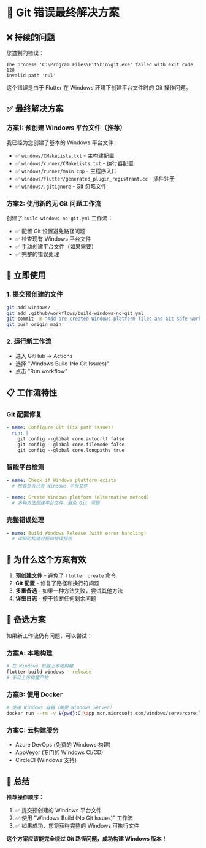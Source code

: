 # 🔧 Git 错误最终解决方案

## ❌ 持续的问题

您遇到的错误：
```
The process 'C:\Program Files\Git\bin\git.exe' failed with exit code 128
invalid path 'nul'
```

这个错误是由于 Flutter 在 Windows 环境下创建平台文件时的 Git 操作问题。

## ✅ 最终解决方案

### 方案1: 预创建 Windows 平台文件（推荐）

我已经为您创建了基本的 Windows 平台文件：
- ✅ `windows/CMakeLists.txt` - 主构建配置
- ✅ `windows/runner/CMakeLists.txt` - 运行器配置  
- ✅ `windows/runner/main.cpp` - 主程序入口
- ✅ `windows/flutter/generated_plugin_registrant.cc` - 插件注册
- ✅ `windows/.gitignore` - Git 忽略文件

### 方案2: 使用新的无 Git 问题工作流

创建了 `build-windows-no-git.yml` 工作流：
- ✅ 配置 Git 设置避免路径问题
- ✅ 检查现有 Windows 平台文件
- ✅ 手动创建平台文件（如果需要）
- ✅ 完整的错误处理

## 🚀 立即使用

### 1. 提交预创建的文件
```bash
git add windows/
git add .github/workflows/build-windows-no-git.yml
git commit -m "Add pre-created Windows platform files and Git-safe workflow"
git push origin main
```

### 2. 运行新工作流
- 进入 GitHub → Actions
- 选择 "Windows Build (No Git Issues)"
- 点击 "Run workflow"

## 📋 工作流特性

### Git 配置修复
```yaml
- name: Configure Git (Fix path issues)
  run: |
    git config --global core.autocrlf false
    git config --global core.filemode false
    git config --global core.longpaths true
```

### 智能平台检测
```yaml
- name: Check if Windows platform exists
  # 检查是否已有 Windows 平台文件
  
- name: Create Windows platform (alternative method)
  # 多种方法创建平台文件，避免 Git 问题
```

### 完整错误处理
```yaml
- name: Build Windows Release (with error handling)
  # 详细的构建过程和错误报告
```

## 🎯 为什么这个方案有效

1. **预创建文件** - 避免了 `flutter create` 命令
2. **Git 配置** - 修复了路径和换行符问题
3. **多重备选** - 如果一种方法失败，尝试其他方法
4. **详细日志** - 便于诊断任何剩余问题

## 🔄 备选方案

如果新工作流仍有问题，可以尝试：

### 方案A: 本地构建
```bash
# 在 Windows 机器上本地构建
flutter build windows --release
# 手动上传构建产物
```

### 方案B: 使用 Docker
```bash
# 使用 Windows 容器（需要 Windows Server）
docker run --rm -v ${pwd}:C:\app mcr.microsoft.com/windows/servercore:ltsc2019
```

### 方案C: 云构建服务
- Azure DevOps (免费的 Windows 构建)
- AppVeyor (专门的 Windows CI/CD)
- CircleCI (Windows 支持)

## 🎉 总结

**推荐操作顺序：**

1. ✅ 提交预创建的 Windows 平台文件
2. ✅ 使用 "Windows Build (No Git Issues)" 工作流
3. ✅ 如果成功，您将获得完整的 Windows 可执行文件

**这个方案应该能完全绕过 Git 路径问题，成功构建 Windows 版本！**